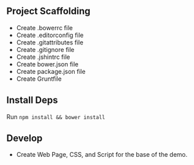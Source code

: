 ## Project Scaffolding

* Create .bowerrc file
* Create .editorconfig file
* Create .gitattributes file
* Create .gitignore file
* Create .jshintrc file
* Create bower.json file
* Create package.json file
* Create Gruntfile

## Install Deps

Run `npm install && bower install`

## Develop

* Create Web Page, CSS, and Script for the base of the demo.




